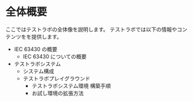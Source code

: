 # 全体概要

ここではテストラボの全体像を説明します。
テストラボでは以下の情報やコンテンツをを提供します。

- IEC 63430 の概要
  - IEC 63430 についての概要
- テストラボシステム
  - システム構成
  - テストラボプレイグラウンド
    - テストラボシステム環境 構築手順
    - お試し環境の拡張方法
